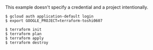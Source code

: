 This example doesn't specify a credential and a project intentionally.

```shell
$ gcloud auth application-default login
$ export GOOGLE_PROJECT=terraform-toshi0607

$ terraform init
$ terraform plan
$ terraform apply
$ terraform destroy
```